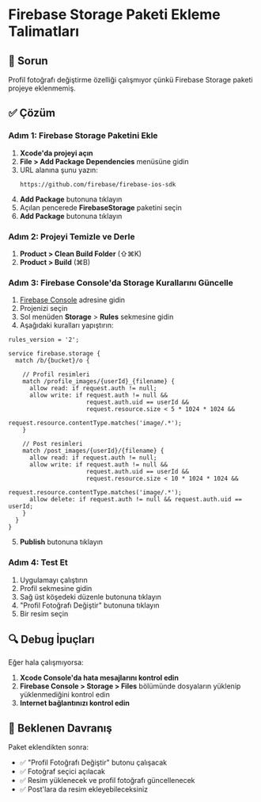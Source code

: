 # Firebase Storage Paketi Ekleme Talimatları

## 🚨 Sorun
Profil fotoğrafı değiştirme özelliği çalışmıyor çünkü Firebase Storage paketi projeye eklenmemiş.

## ✅ Çözüm

### Adım 1: Firebase Storage Paketini Ekle

1. **Xcode'da projeyi açın**
2. **File > Add Package Dependencies** menüsüne gidin
3. URL alanına şunu yazın:
   ```
   https://github.com/firebase/firebase-ios-sdk
   ```
4. **Add Package** butonuna tıklayın
5. Açılan pencerede **FirebaseStorage** paketini seçin
6. **Add Package** butonuna tıklayın

### Adım 2: Projeyi Temizle ve Derle

1. **Product > Clean Build Folder** (⇧⌘K)
2. **Product > Build** (⌘B)

### Adım 3: Firebase Console'da Storage Kurallarını Güncelle

1. [Firebase Console](https://console.firebase.google.com/) adresine gidin
2. Projenizi seçin
3. Sol menüden **Storage** > **Rules** sekmesine gidin
4. Aşağıdaki kuralları yapıştırın:

```
rules_version = '2';

service firebase.storage {
  match /b/{bucket}/o {
    
    // Profil resimleri
    match /profile_images/{userId}_{filename} {
      allow read: if request.auth != null;
      allow write: if request.auth != null && 
                      request.auth.uid == userId &&
                      request.resource.size < 5 * 1024 * 1024 && 
                      request.resource.contentType.matches('image/.*');
    }
    
    // Post resimleri
    match /post_images/{userId}/{filename} {
      allow read: if request.auth != null;
      allow write: if request.auth != null && 
                      request.auth.uid == userId &&
                      request.resource.size < 10 * 1024 * 1024 && 
                      request.resource.contentType.matches('image/.*');
      allow delete: if request.auth != null && request.auth.uid == userId;
    }
  }
}
```

5. **Publish** butonuna tıklayın

### Adım 4: Test Et

1. Uygulamayı çalıştırın
2. Profil sekmesine gidin
3. Sağ üst köşedeki düzenle butonuna tıklayın
4. "Profil Fotoğrafı Değiştir" butonuna tıklayın
5. Bir resim seçin

## 🔍 Debug İpuçları

Eğer hala çalışmıyorsa:

1. **Xcode Console'da hata mesajlarını kontrol edin**
2. **Firebase Console > Storage > Files** bölümünde dosyaların yüklenip yüklenmediğini kontrol edin
3. **Internet bağlantınızı kontrol edin**

## 📱 Beklenen Davranış

Paket eklendikten sonra:
- ✅ "Profil Fotoğrafı Değiştir" butonu çalışacak
- ✅ Fotoğraf seçici açılacak
- ✅ Resim yüklenecek ve profil fotoğrafı güncellenecek
- ✅ Post'lara da resim ekleyebileceksiniz

